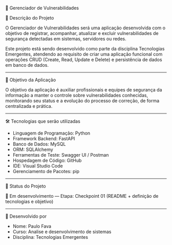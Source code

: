 🔐 Gerenciador de Vulnerabilidades

📌 Descrição do Projeto

O Gerenciador de Vulnerabilidades será uma aplicação desenvolvida com o objetivo de registrar, acompanhar, atualizar e excluir vulnerabilidades de segurança detectadas em sistemas, servidores ou redes.

Este projeto está sendo desenvolvido como parte da disciplina Tecnologias Emergentes, atendendo ao requisito de criar uma aplicação funcional com operações CRUD (Create, Read, Update e Delete) e persistência de dados em banco de dados.

---

🎯 Objetivo da Aplicação

O objetivo da aplicação é auxiliar profissionais e equipes de segurança da informação a manter o controle sobre vulnerabilidades conhecidas, monitorando seu status e a evolução do processo de correção, de forma centralizada e prática.

---

🛠️ Tecnologias que serão utilizadas

- Linguagem de Programação: Python
- Framework Backend: FastAPI
- Banco de Dados: MySQL
- ORM: SQLAlchemy
- Ferramentas de Teste: Swagger UI / Postman
- Hospedagem de Código: GitHub
- IDE: Visual Studio Code
- Gerenciamento de Pacotes: pip

---

🚧 Status do Projeto

🔄 Em desenvolvimento — Etapa: Checkpoint 01 (README + definição de tecnologias e objetivo)

---

👤 Desenvolvido por

- Nome: Paulo Fava
- Curso: Analise e desenvolvimento de sistemas
- Disciplina: Tecnologias Emergentes

